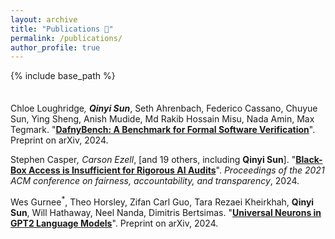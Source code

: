 ```yaml
---
layout: archive
title: "Publications 📝"
permalink: /publications/
author_profile: true
---
```


{% include base_path %}

<div style="margin-top: 35px;"></div>

Chloe Loughridge<sup>*</sup>, **Qinyi Sun**<sup>*</sup>, Seth Ahrenbach, Federico Cassano, Chuyue Sun, Ying Sheng, Anish Mudide, Md Rakib Hossain Misu, Nada Amin, Max Tegmark. "<a href="https://arxiv.org/abs/2406.08467" target="_blank">**DafnyBench: A Benchmark for Formal Software Verification**</a>". Preprint on arXiv, 2024.

Stephen Casper<sup>*</sup>, Carson Ezell<sup>*</sup>, [and 19 others, including **Qinyi Sun**]. "<a href="https://arxiv.org/abs/2401.14446" target="_blank">**Black-Box Access is Insufficient for Rigorous AI Audits**</a>". _Proceedings of the 2021 ACM conference on fairness, accountability, and transparency_, 2024.
<br>

Wes Gurnee<sup>*</sup>, Theo Horsley, Zifan Carl Guo, Tara Rezaei Kheirkhah, **Qinyi Sun**, Will Hathaway, Neel Nanda, Dimitris Bertsimas. "<a href="https://arxiv.org/abs/2401.12181" target="_blank">**Universal Neurons in GPT2 Language Models**</a>". Preprint on arXiv, 2024.